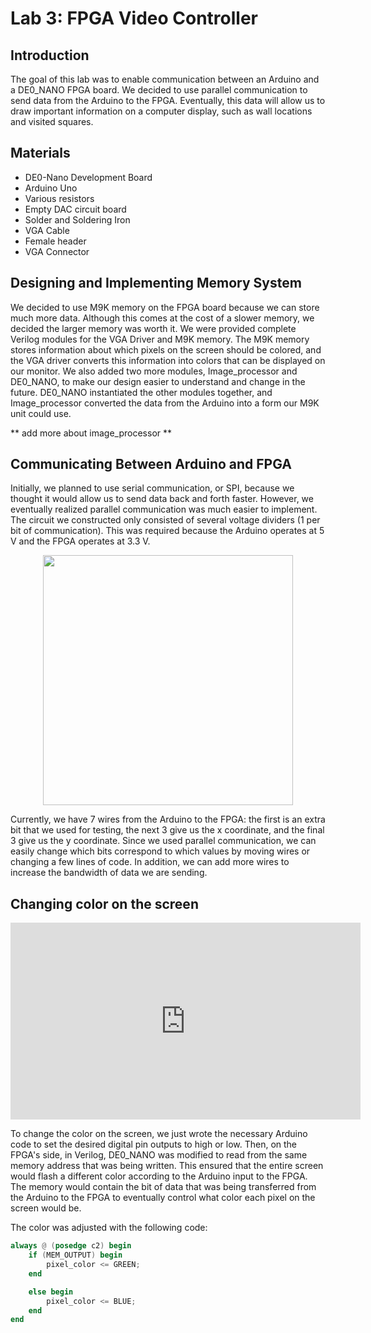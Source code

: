 # Lab 3: FPGA Video Controller

## Introduction
The goal of this lab was to enable communication between an Arduino
and a DE0_NANO FPGA board. We decided to use parallel communication 
to send data from the Arduino to the FPGA. Eventually, this data will
allow us to draw important information on a computer display, such
as wall locations and visited squares.

## Materials
 * DE0-Nano Development Board
 * Arduino Uno
 * Various resistors
 * Empty DAC circuit board
 * Solder and Soldering Iron
 * VGA Cable
 * Female header
 * VGA Connector

## Designing and Implementing Memory System
We decided to use M9K memory on the FPGA board because we can store 
much more data. Although this comes at the cost of a slower memory,
we decided the larger memory was worth it. We were provided complete
Verilog modules for the VGA Driver and M9K memory. The M9K memory 
stores information about which pixels on the screen should be colored, 
and the VGA driver converts this information into colors that can be
displayed on our monitor. We also added two more modules, Image_processor
and DE0_NANO, to make our design easier to understand and change in the 
future. DE0_NANO instantiated the other modules together, and
Image_processor converted the data from the Arduino into a form 
our M9K unit could use.

** add more about image_processor **

## Communicating Between Arduino and FPGA
Initially, we planned to use serial communication, or SPI, because
we thought it would allow us to send data back and forth faster.
However, we eventually realized parallel communication was much easier
to implement. The circuit we constructed only consisted of several
voltage dividers (1 per bit of communication). This was required 
because the Arduino operates at 5 V and the FPGA operates at 3.3 V.

<p align="center">
  <img src="https://pages.github.coecis.cornell.edu/jg925/ece3400-2019-team10/labs/lab3/images/parallel_comm.jpg" height="400">
</p>

Currently, we have 7 wires from the Arduino to the FPGA: the first
is an extra bit that we used for testing, the next 3 give us the x
coordinate, and the final 3 give us the y coordinate. Since we used
parallel communication, we can easily change which bits correspond 
to which values by moving wires or changing a few lines of code. In
addition, we can add more wires to increase the bandwidth of data
we are sending.

## Changing color on the screen

<p align="center">
  <iframe width="560" height="315" src="https://www.youtube.com/embed/4p3xNtZWUC0" frameborder="0" allow="accelerometer; autoplay; encrypted-media; gyroscope; picture-in-picture" allowfullscreen></iframe>
</p>

To change the color on the screen, we just wrote the necessary Arduino 
code to set the desired digital pin outputs to high or low. Then, on the
FPGA's side, in Verilog, DE0_NANO was modified to read from the same memory 
address that was being written. This ensured that the entire screen would
flash a different color according to the Arduino input to the FPGA. The memory
would contain the bit of data that was being transferred from the Arduino to 
the FPGA to eventually control what color each pixel on the screen would be.

The color was adjusted with the following code:
```verilog
always @ (posedge c2) begin
    if (MEM_OUTPUT) begin
        pixel_color <= GREEN;
    end

    else begin
        pixel_color <= BLUE;
    end
end
```

